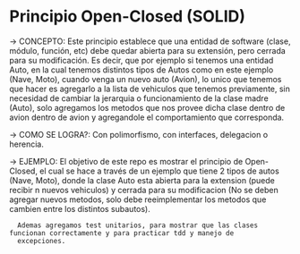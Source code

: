 # Principio Open-Closed (SOLID)


-> CONCEPTO: 
        Este principio establece que una entidad de software (clase, módulo, función, etc) debe quedar abierta para su extensión, 
        pero cerrada para su modificación. Es decir, que por ejemplo si tenemos una entidad Auto, en la cual tenemos distintos 
        tipos de Autos como en este ejemplo (Nave, Moto), cuando venga un nuevo auto (Avion), lo unico que tenemos que hacer es
        agregarlo a la lista de vehiculos que tenemos previamente, sin necesidad de cambiar la jerarquia o funcionamiento de la
        clase madre (Auto), solo agregamos los metodos que nos provee dicha clase dentro de avion dentro de avion y agregandole
        el comportamiento que corresponda.
        
-> COMO SE LOGRA?: Con polimorfismo, con interfaces, delegacion o herencia.

-> EJEMPLO:
      El objetivo de este repo es mostrar el principio de Open-Closed, el cual se hace a través de un ejemplo que tiene 2 tipos
      de autos (Nave, Moto), donde la clase Auto esta abierta para la extension (puede recibir n nuevos vehiculos) y cerrada
      para su modificacion (No se deben agregar nuevos metodos, solo debe reeimplementar los metodos que cambien entre los
      distintos subautos).
      
      Ademas agregamos test unitarios, para mostrar que las clases funcionan correctamente y para practicar tdd y manejo de 
      excepciones.
